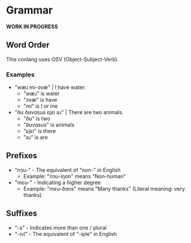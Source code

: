 # Grammar
**WORK IN PROGRESS**

## Word Order
This conlang uses OSV (Object-Subject-Verb). <!-- okay yoda -->

### Examples
* "wæɹ mi-ɔvæ" | I have water.
    * "wæɹ" is water
    * "ɔvæ" is have
    * "mi" is I or me
* "ðʊ ðʊvɑsus ɛjɛi əɹ" | There are two animals.
    * "ðʊ" is two
    * "ðʊvɑsus" is animals
    * "ɛjɛi" is there
    * "əɹ" is are

## Prefixes
* "nɔu-" - The equivalent of "non-" in English
    * Example: "nɔu-iŋɑn" means "Non-human"
* "mɛu-" - Indicating a higher degree
    * Example: "mɛu-ðɑns" means "Many thanks" (Literal meaning: very thanks)

## Suffixes
* "-s" - Indicates more than one / plural
* "-ivl" - The equivalent of "-iple" in English